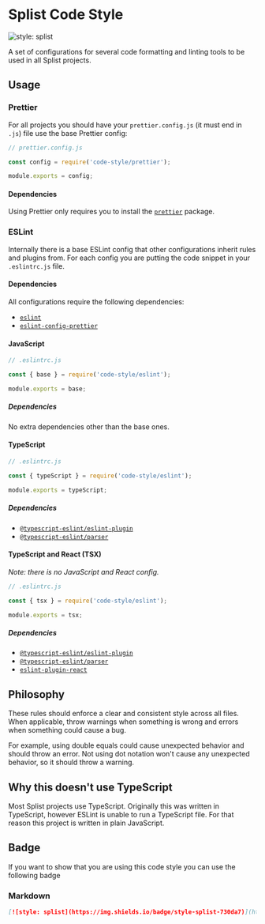 # Splist Code Style

![style: splist](https://img.shields.io/badge/style-splist-730da7)

A set of configurations for several code formatting and linting tools to be used in all Splist projects.

## Usage

### Prettier

For all projects you should have your `prettier.config.js` (it must end in `.js`) file use the base Prettier config:

```javascript
// prettier.config.js

const config = require('code-style/prettier');

module.exports = config;
```

#### Dependencies

Using Prettier only requires you to install the [`prettier`](https://www.npmjs.com/package/prettier) package.

### ESLint

Internally there is a base ESLint config that other configurations inherit rules and plugins from.
For each config you are putting the code snippet in your `.eslintrc.js` file.

#### Dependencies

All configurations require the following dependencies:

-   [`eslint`](https://www.npmjs.com/package/eslint)
-   [`eslint-config-prettier`](https://www.npmjs.com/package/eslint-config-prettier)

#### JavaScript

```javascript
// .eslintrc.js

const { base } = require('code-style/eslint');

module.exports = base;
```

##### Dependencies

No extra dependencies other than the base ones.

#### TypeScript

```javascript
// .eslintrc.js

const { typeScript } = require('code-style/eslint');

module.exports = typeScript;
```

##### Dependencies

-   [`@typescript-eslint/eslint-plugin`](https://www.npmjs.com/package/@typescript-eslint/eslint-plugin)
-   [`@typescript-eslint/parser`](https://www.npmjs.com/package/@typescript-eslint/parser)

#### TypeScript and React (TSX)

_Note: there is no JavaScript and React config._

```javascript
// .eslintrc.js

const { tsx } = require('code-style/eslint');

module.exports = tsx;
```

##### Dependencies

-   [`@typescript-eslint/eslint-plugin`](https://www.npmjs.com/package/@typescript-eslint/eslint-plugin)
-   [`@typescript-eslint/parser`](https://www.npmjs.com/package/@typescript-eslint/parser)
-   [`eslint-plugin-react`](https://www.npmjs.com/package/eslint-plugin-react)

## Philosophy

These rules should enforce a clear and consistent style across all files.
When applicable, throw warnings when something is wrong and errors when something could cause a bug.

For example, using double equals could cause unexpected behavior and should throw an error.
Not using dot notation won't cause any unexpected behavior, so it should throw a warning.

## Why this doesn't use TypeScript

Most Splist projects use TypeScript.
Originally this was written in TypeScript, however ESLint is unable to run a TypeScript file.
For that reason this project is written in plain JavaScript.

## Badge

If you want to show that you are using this code style you can use the following badge

### Markdown

```markdown
[![style: splist](https://img.shields.io/badge/style-splist-730da7)](https://forge.splist.works/splist/prototype/tree/master/code-style)
```
